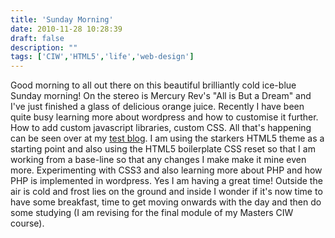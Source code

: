 ```yaml
---
title: 'Sunday Morning'
date: 2010-11-28 10:28:39
draft: false
description: ""
tags: ['CIW','HTML5','life','web-design']
---
```


Good morning to all out there on this beautiful brilliantly cold ice-blue Sunday morning! On the stereo is Mercury Rev's "All is But a Dream" and I've just finished a glass of delicious orange juice. Recently I have been quite busy learning more about wordpress and how to customise it further. How to add custom javascript libraries, custom CSS. All that's happening can be seen over at my [test blog](http://www.test.big-andy.co.uk/blog). I am using the starkers HTML5 theme as a starting point and also using the HTML5 boilerplate CSS reset so that I am working from a base-line so that any changes I make make it mine even more. Experimenting with CSS3 and also learning more about PHP and how PHP is implemented in wordpress. Yes I am having a great time! Outside the air is cold and frost lies on the ground and inside I wonder if it's now time to have some breakfast, time to get moving onwards with the day and then do some studying (I am revising for the final module of my Masters CIW course).